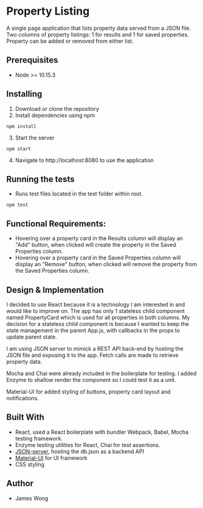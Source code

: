 # Property Listing
A single page application that lists property data served from a JSON file. Two columns of property listings: 1 for results and 1 for saved properties. Property can be added or removed from either list.
## Prerequisites
- Node >= 10.15.3
## Installing
1. Download or clone the repository
2. Install dependencies using npm
```
npm install
```
3. Start the server
```
npm start
```
4. Navigate to http://localhost:8080 to use the application
## Running the tests
- Runs test files located in the test folder within root.
```
npm test
```
## Functional Requirements:
* Hovering over a property card in the Results column will display an "Add" button, when clicked will create the property in the Saved Properties column.
* Hovering over a property card in the Saved Properties column will display an "Remove" button, when clicked will remove the property from the Saved Properties column.
## Design & Implementation
I decided to use React because it is a technology I am interested in and would like to improve on. The app has only 1 stateless child component named PropertyCard which is used for all properties in both columns. My decision for a stateless child component is because I wanted to keep the state management in the parent App.js, with callbacks in the props to update parent state. 

I am using JSON server to mimick a REST API back-end by hosting the JSON file and exposing it to the app. Fetch calls are made to retrieve property data.

Mocha and Chai were already included in the boilerplate for testing. I added Enzyme to shallow render the component so I could test it as a unit.

Material-UI for added styling of buttons, property card layout and notifications.
## Built With
* React, used a React boilerplate with bundler Webpack, Babel, Mocha testing framework.
* Enzyme testing utilities for React, Chai for test assertions.
* [JSON-server](https://github.com/typicode/json-server), hosting the db.json as a backend API 
* [Material-UI](http://www.material-ui.com) for UI framework
* CSS styling
## Author
- James Wong
